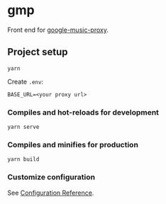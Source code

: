 # gmp

Front end for [google-music-proxy](https://gmusicproxy.github.io/).

## Project setup
```
yarn
```

Create `.env`:

```
BASE_URL=<your proxy url>
```

### Compiles and hot-reloads for development
```
yarn serve
```

### Compiles and minifies for production
```
yarn build
```


### Customize configuration
See [Configuration Reference](https://cli.vuejs.org/config/).
